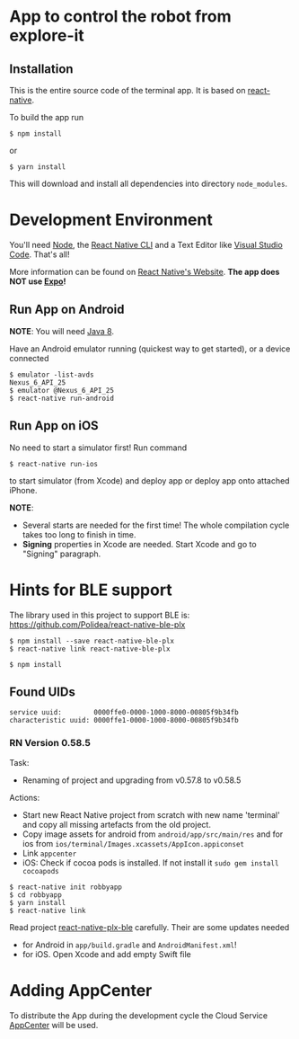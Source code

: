 # App to control the robot from explore-it

## Installation

This is the entire source code of the terminal app. It is based on [react-native](https://facebook.github.io/react-native/).

To build the app run

```
$ npm install
```

or

```
$ yarn install
```

This will download and install all dependencies into directory ``node_modules``.

# Development Environment

You'll need [Node](https://nodejs.org/en/download/), the [React Native CLI](https://facebook.github.io/react-native/docs/getting-started#the-react-native-cli) and a Text Editor like [Visual Studio Code](https://code.visualstudio.com/). That's all!

More information can be found on [React Native's Website](https://facebook.github.io/react-native/docs/getting-started). **The app does NOT use [Expo](https://expo.io/)!**

## Run App on Android

**NOTE**: You will need [Java 8](https://facebook.github.io/react-native/docs/getting-started#java-development-kit).

Have an Android emulator running (quickest way to get started), or a device connected

```
$ emulator -list-avds
Nexus_6_API_25
$ emulator @Nexus_6_API_25
$ react-native run-android
```

## Run App on iOS

No need to start a simulator first! Run command

```
$ react-native run-ios
```

to start simulator (from Xcode) and deploy app or deploy app onto attached iPhone.

**NOTE**:

- Several starts are needed for the first time! The whole compilation cycle takes too long to finish in time.
- **Signing** properties in Xcode are needed. Start Xcode and go to "Signing" paragraph.

# Hints for BLE support

The library used in this project to support BLE is: https://github.com/Polidea/react-native-ble-plx
```
$ npm install --save react-native-ble-plx
$ react-native link react-native-ble-plx

$ npm install
```


## Found UIDs

```
service uuid:        0000ffe0-0000-1000-8000-00805f9b34fb
characteristic uuid: 0000ffe1-0000-1000-8000-00805f9b34fb
```



### RN Version 0.58.5

Task: 
 - Renaming of project and upgrading from v0.57.8 to v0.58.5

Actions: 
- Start new React Native project from scratch with new name 'terminal' and copy all missing artefacts from the old project.
- Copy image assets for android from `android/app/src/main/res` and for ios from `ios/terminal/Images.xcassets/AppIcon.appiconset`
- Link `appcenter`
- iOS: Check if cocoa pods is installed. If not install it `sudo gem install cocoapods`

```
$ react-native init robbyapp
$ cd robbyapp
$ yarn install
$ react-native link

```

Read project [react-native-plx-ble](https://github.com/Polidea/react-native-ble-plx) carefully. Their are some updates needed 
    
 - for Android in `app/build.gradle` and `AndroidManifest.xml`!
 - for iOS. Open Xcode and add empty Swift file

# Adding AppCenter

To distribute the App during the development cycle the Cloud Service [AppCenter](https://visualstudio.microsoft.com/de/app-center/) will be used.


